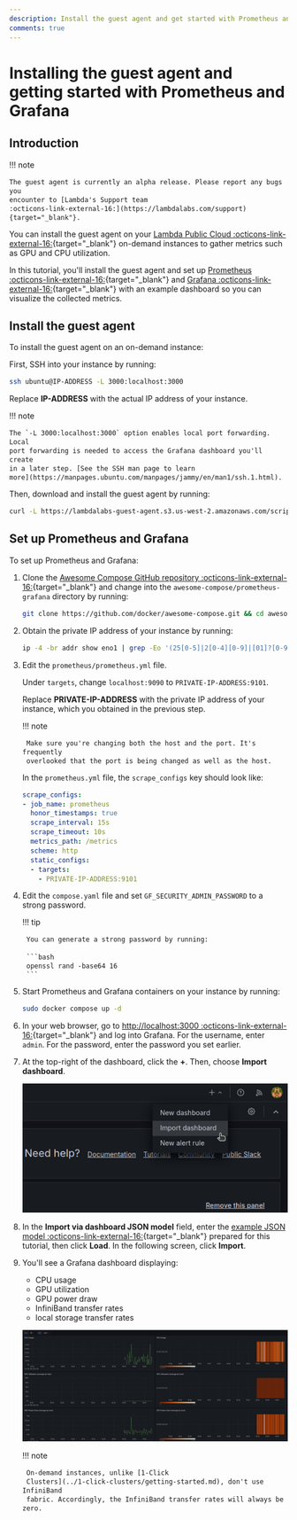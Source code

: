 ```yaml
---
description: Install the guest agent and get started with Prometheus and Grafana.
comments: true
---
```


# Installing the guest agent and getting started with Prometheus and Grafana

## Introduction

!!! note

    The guest agent is currently an alpha release. Please report any bugs you
    encounter to [Lambda's Support team
    :octicons-link-external-16:](https://lambdalabs.com/support){target="_blank"}.

You can install the guest agent on your [Lambda Public Cloud
:octicons-link-external-16:](https://lambdalabs.com/service/gpu-cloud){target="_blank"}
on-demand instances to gather metrics such as GPU and CPU utilization.

In this tutorial, you'll install the guest agent and set up [Prometheus
:octicons-link-external-16:](https://www.prometheus.io/){target="_blank"} and
[Grafana :octicons-link-external-16:](https://grafana.com/){target="_blank"}
with an example dashboard so you can visualize the collected metrics.

## Install the guest agent

To install the guest agent on an on-demand instance:

First, SSH into your instance by running:

```bash
ssh ubuntu@IP-ADDRESS -L 3000:localhost:3000
```

Replace **IP-ADDRESS** with the actual IP address of your instance.

!!! note

    The `-L 3000:localhost:3000` option enables local port forwarding. Local
    port forwarding is needed to access the Grafana dashboard you'll create
    in a later step. [See the SSH man page to learn
    more](https://manpages.ubuntu.com/manpages/jammy/en/man1/ssh.1.html).

Then, download and install the guest agent by running:

```bash
curl -L https://lambdalabs-guest-agent.s3.us-west-2.amazonaws.com/scripts/install.sh | sudo bash
```

## Set up Prometheus and Grafana

To set up Prometheus and Grafana:

1. Clone the [Awesome Compose GitHub repository
   :octicons-link-external-16:](https://github.com/docker/awesome-compose){target="_blank"}
   and change into the `awesome-compose/prometheus-grafana` directory by running:

    ```bash
    git clone https://github.com/docker/awesome-compose.git && cd awesome-compose/prometheus-grafana
    ```

1. Obtain the private IP address of your instance by running:

    ```bash
    ip -4 -br addr show eno1 | grep -Eo '(25[0-5]|2[0-4][0-9]|[01]?[0-9][0-9]?)\.(25[0-5]|2[0-4][0-9]|[01]?[0-9][0-9]?)\.(25[0-5]|2[0-4][0-9]|[01]?[0-9][0-9]?)\.(25[0-5]|2[0-4][0-9]|[01]?[0-9][0-9]?)'
    ```

1. Edit the `prometheus/prometheus.yml` file.

    Under `targets`, change `localhost:9090` to `PRIVATE-IP-ADDRESS:9101`.

    Replace **PRIVATE-IP-ADDRESS** with the private IP address of your instance,
    which you obtained in the previous step.

    !!! note

        Make sure you're changing both the host and the port. It's frequently
        overlooked that the port is being changed as well as the host.

    In the `prometheus.yml` file, the `scrape_configs` key should look like:

    ```{.yaml .no-copy}
    scrape_configs:
    - job_name: prometheus
      honor_timestamps: true
      scrape_interval: 15s
      scrape_timeout: 10s
      metrics_path: /metrics
      scheme: http
      static_configs:
      - targets:
        - PRIVATE-IP-ADDRESS:9101
    ```

1. Edit the `compose.yaml` file and set `GF_SECURITY_ADMIN_PASSWORD` to a strong
   password.

    !!! tip

        You can generate a strong password by running:

        ```bash
        openssl rand -base64 16
        ```

1. Start Prometheus and Grafana containers on your instance by running:

    ```bash
    sudo docker compose up -d
    ```

1. In your web browser, go to [http://localhost:3000
   :octicons-link-external-16:](http://localhost:3000){target="_blank"} and log
   into Grafana. For the username, enter `admin`. For the password, enter the
   password you set earlier.

1. At the top-right of the dashboard, click the **+**. Then, choose **Import
   dashboard**.

    ![Screenshot of how to import dashboard](../../assets/images/import-dashboard.png)

1. In the **Import via dashboard JSON model** field, enter the [example JSON
   model
   :octicons-link-external-16:](https://gist.githubusercontent.com/LandonTClipp/964e90507d660e3fb710b4137be6cd6f/raw/bc7abd797da65581534513c153d1ad3d1b8e4bbe/lambda-guest-agent-grafana-model.json){target="_blank"}
   prepared for this tutorial, then click **Load**. In the following screen,
   click **Import**.

1. You'll see a Grafana dashboard displaying:

    - CPU usage
    - GPU utilization
    - GPU power draw
    - InfiniBand transfer rates
    - local storage transfer rates

    ![Screenshot of an example Grafana dashboard](../../assets/images/grafana-dashboard-guest-agent.png)

    !!! note

        On-demand instances, unlike [1-Click
        Clusters](../1-click-clusters/getting-started.md), don't use InfiniBand
        fabric. Accordingly, the InfiniBand transfer rates will always be zero.
